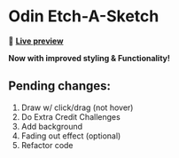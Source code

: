 # Odin Etch-A-Sketch

👾 [**Live preview**](https://dostendite.github.io/odin-etch-a-sketch/)

**Now with improved styling & Functionality!**

## Pending changes:
1. Draw w/ click/drag (not hover)
2. Do Extra Credit Challenges
3. Add background
4. Fading out effect (optional)
5. Refactor code

